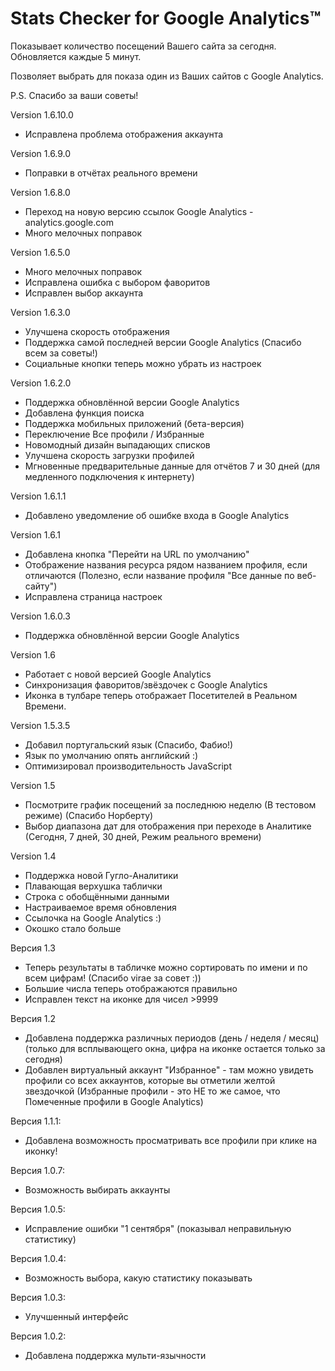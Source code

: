 Stats Checker for Google Analytics™
=======================================================

Показывает количество посещений Вашего сайта за сегодня.
Обновляется каждые 5 минут.

Позволяет выбрать для показа один из Ваших сайтов с Google Analytics.

P.S. Спасибо за ваши советы!

Version 1.6.10.0
- Исправлена проблема отображения аккаунта

Version 1.6.9.0
- Поправки в отчётах реального времени

Version 1.6.8.0
- Переход на новую версию ссылок Google Analytics - analytics.google.com
- Много мелочных поправок

Version 1.6.5.0
- Много мелочных поправок
- Исправлена ошибка с выбором фаворитов
- Исправлен выбор аккаунта

 Version 1.6.3.0
 - Улучшена скорость отображения
 - Поддержка самой последней версии Google Analytics (Спасибо всем за советы!)
 - Социальные кнопки теперь можно убрать из настроек

Version 1.6.2.0
- Поддержка обновлённой версии Google Analytics
- Добавлена ​​функция поиска
- Поддержка мобильных приложений (бета-версия)
- Переключение Все профили /  Избранные
- Новомодный дизайн выпадающих списков
- Улучшена скорость загрузки профилей
- Мгновенные предварительные данные для отчётов 7 и 30 дней (для медленного подключения к интернету)

Version 1.6.1.1
- Добавлено уведомление об ошибке ​входа в ​Google Analytics

Version 1.6.1
- Добавлена кнопка "Перейти на URL по умолчанию"
- Отображение названия ресурса рядом названием профиля, если отличаются (Полезно, если название профиля "Все данные по веб-сайту")
- Исправлена страница настроек

Version 1.6.0.3
- Поддержка обновлённой версии Google Analytics

Version 1.6
- Работает с новой версией Google Analytics
- Синхронизация фаворитов/звёздочек с Google Analytics 
- Иконка в тулбаре теперь отображает Посетителей в Реальном Времени.

Version 1.5.3.5
- Добавил португальский язык (Спасибо, Фабио!)
- Язык по умолчанию опять английский :)
- Оптимизировал производительность JavaScript

Version 1.5
- Посмотрите график посещений за последнюю неделю (В тестовом режиме) (Спасибо Норберту)
- Выбор диапазона дат для отображения при переходе в Аналитике (Сегодня, 7 дней, 30 дней, Режим реального времени)

Version 1.4
- Поддержка новой Гугло-Аналитики
- Плавающая верхушка таблички
- Строка с обобщёнными данными
- Настраиваемое время обновления
- Ссылочка на Google Analytics :)
- Окошко стало больше

Версия 1.3
- Теперь результаты в табличке можно сортировать по имени и по всем цифрам! (Спасибо virae за совет :))
- Большие числа теперь отображаются правильно
- Исправлен текст на иконке для чисел >9999 

Версия 1.2
- Добавлена поддержка различных периодов (день / неделя / месяц) (только для всплывающего окна, цифра на иконке остается только за сегодня)
- Добавлен виртуальный аккаунт "Избранное" - там можно увидеть профили со всех аккаунтов, которые вы отметили желтой звездочкой (Избранные профили - это НЕ то же самое, что Помеченные профили в Google Analytics)

Версия 1.1.1:
- Добавлена возможность просматривать все профили при клике на иконку!

Версия 1.0.7:
- Возможность выбирать аккаунты

Версия 1.0.5:
- Исправление ошибки "1 сентября" (показывал неправильную статистику)

Версия 1.0.4:
- Возможность выбора, какую статистику показывать

Версия 1.0.3:
- Улучшенный интерфейс

Версия 1.0.2:
- Добавлена поддержка мульти-язычности